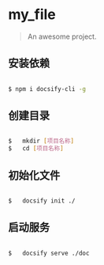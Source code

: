 # my_file

> An awesome project.

## 安装依赖

```bash

$ npm i docsify-cli -g

```

## 创建目录

```bash

$	mkdir [项目名称]
$	cd [项目名称]

```

## 初始化文件

```bash

$	docsify init ./

```

## 启动服务

```bash

$	docsify serve ./doc

```